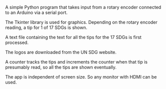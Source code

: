 A simple Python program that takes input from a rotary encoder connected to an Arduino via a serial port.

The Tkinter library is used for graphics. Depending on the rotary encoder reading, a tip for 1 of 17 SDGs is shown.

A text file containing the text for all the tips for the 17 SDGs is first processed. 

The logos are downloaded from the UN SDG website.

A counter tracks the tips and increments the counter when that tip is presumably read, so all the tips are shown eventually.

The app is independent of screen size. So any monitor with HDMI can be used. 
